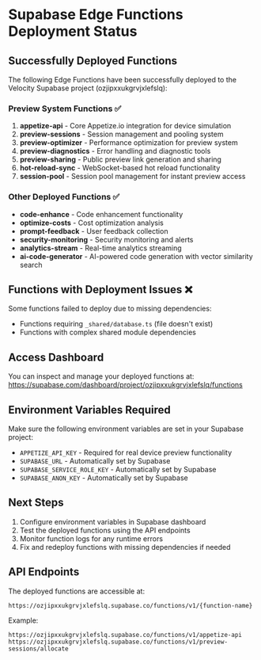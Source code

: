 # Supabase Edge Functions Deployment Status

## Successfully Deployed Functions

The following Edge Functions have been successfully deployed to the Velocity Supabase project (ozjipxxukgrvjxlefslq):

### Preview System Functions ✅
1. **appetize-api** - Core Appetize.io integration for device simulation
2. **preview-sessions** - Session management and pooling system
3. **preview-optimizer** - Performance optimization for preview system
4. **preview-diagnostics** - Error handling and diagnostic tools
5. **preview-sharing** - Public preview link generation and sharing
6. **hot-reload-sync** - WebSocket-based hot reload functionality
7. **session-pool** - Session pool management for instant preview access

### Other Deployed Functions ✅
- **code-enhance** - Code enhancement functionality
- **optimize-costs** - Cost optimization analysis
- **prompt-feedback** - User feedback collection
- **security-monitoring** - Security monitoring and alerts
- **analytics-stream** - Real-time analytics streaming
- **ai-code-generator** - AI-powered code generation with vector similarity search

## Functions with Deployment Issues ❌

Some functions failed to deploy due to missing dependencies:
- Functions requiring `_shared/database.ts` (file doesn't exist)
- Functions with complex shared module dependencies

## Access Dashboard

You can inspect and manage your deployed functions at:
https://supabase.com/dashboard/project/ozjipxxukgrvjxlefslq/functions

## Environment Variables Required

Make sure the following environment variables are set in your Supabase project:
- `APPETIZE_API_KEY` - Required for real device preview functionality
- `SUPABASE_URL` - Automatically set by Supabase
- `SUPABASE_SERVICE_ROLE_KEY` - Automatically set by Supabase
- `SUPABASE_ANON_KEY` - Automatically set by Supabase

## Next Steps

1. Configure environment variables in Supabase dashboard
2. Test the deployed functions using the API endpoints
3. Monitor function logs for any runtime errors
4. Fix and redeploy functions with missing dependencies if needed

## API Endpoints

The deployed functions are accessible at:
```
https://ozjipxxukgrvjxlefslq.supabase.co/functions/v1/{function-name}
```

Example:
```
https://ozjipxxukgrvjxlefslq.supabase.co/functions/v1/appetize-api
https://ozjipxxukgrvjxlefslq.supabase.co/functions/v1/preview-sessions/allocate
```